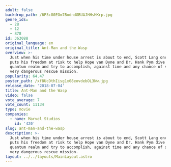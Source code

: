 ```yaml
---
adult: false
backdrop_path: /6P3c80EOm7BodndGBUAJHHsHKrp.jpg
genre_ids:
  - 28
  - 12
  - 878
id: 363088
original_language: en
original_title: Ant-Man and the Wasp
overview: >-
  Just when his time under house arrest is about to end, Scott Lang once again
  puts his freedom at risk to help Hope van Dyne and Dr. Hank Pym dive into the
  quantum realm and try to accomplish, against time and any chance of success, a
  very dangerous rescue mission.
popularity: 64.47
poster_path: /xf8UcDthIisg1x08eovdebOL3Nw.jpg
release_date: '2018-07-04'
title: Ant-Man and the Wasp
video: false
vote_average: 7
vote_count: 11134
type: movie
companies:
  - name: Marvel Studios
    id: '420'
slug: ant-man-and-the-wasp
description: >-
  Just when his time under house arrest is about to end, Scott Lang once again
  puts his freedom at risk to help Hope van Dyne and Dr. Hank Pym dive into the
  quantum realm and try to accomplish, against time and any chance of success, a
  very dangerous rescue mission.
layout: ../../layouts/MainLayout.astro
---
```


